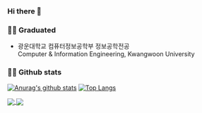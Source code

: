 ### Hi there 👋

### 👨‍🎓 Graduated
- 광운대학교 컴퓨터정보공학부 정보공학전공  
Computer & Information Engineering, Kwangwoon University

### 👨‍💻 Github stats
[![Anurag's github stats](https://github-readme-stats.vercel.app/api?username=Hyeon9mak&show_icons=true&theme=gruvbox)](https://github.com/anuraghazra/github-readme-stats)
[![Top Langs](https://github-readme-stats.vercel.app/api/top-langs/?username=Hyeon9mak&theme=gruvbox&exclude_repo=Hyeon9mak.github.io)](https://github.com/anuraghazra/github-readme-stats)


<a href="https://github.com/Hyeon9mak/Hyeon9mak">
  <img align="center" src="https://github-readme-stats.vercel.app/api?username=Hyeon9mak&show_icons=true&theme=gruvbox" />
</a>
<a href="https://github.com/Hyeon9mak">
  <img align="center" src="https://github-readme-stats.vercel.app/api/top-langs/?username=Hyeon9mak&theme=gruvbox&exclude_repo=Hyeon9mak.github.io&langs_count=3" />
</a>



<!--
**Hyeon9mak/Hyeon9mak** is a ✨ _special_ ✨ repository because its `README.md` (this file) appears on your GitHub profile.

Here are some ideas to get you started:

- 🔭 I’m currently working on ...
- 🌱 I’m currently learning ...
- 👯 I’m looking to collaborate on ...
- 🤔 I’m looking for help with ...
- 💬 Ask me about ...
- 📫 How to reach me: ...
- 😄 Pronouns: ...
- ⚡ Fun fact: ...
-->
